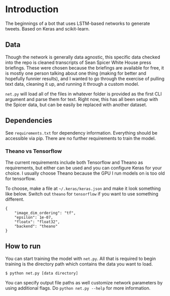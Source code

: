 # Introduction
The beginnings of a bot that uses LSTM-based networks to generate tweets. Based on Keras and scikit-learn.

## Data
Though the network is generally data agnostic, this specific data checked into the repo is cleaned transcripts of Sean Spicer White House press briefings. These were chosen because the briefings are available for free, it is mostly one person talking about one thing (making for better and hopefully funnier results), and I wanted to go through the exercise of pulling text data, cleaning it up, and running it through a custom model.

`net.py` will load all of the files in whatever folder is provided as the first CLI argument and parse them for text. Right now, this has all been setup with the Spicer data, but can be easily be replaced with another dataset.

## Dependencies
See `requirements.txt` for dependency information. Everything should be accessible via pip. There are no further requirements to train the model.

### Theano vs Tensorflow
The current requirements include both Tensorflow and Theano as requirements, but either can be used and you can configure Keras for your choice. I usually choose Theano because the GPU I run models on is too old for tensorflow.

To choose, make a file at `~/.keras/keras.json` and make it look something like below. Switch out `theano` for `tensorflow` if you want to use something different.

```
{
    "image_dim_ordering": "tf",
    "epsilon": 1e-07,
    "floatx": "float32",
    "backend": "theano"
}
```

## How to run
You can start training the model with `net.py`. All that is required to begin training is the directory path which contains the data you want to load.

```
$ python net.py [data directory]
```

You can specify output file paths as well customize network parameters by using additional flags. Do `python net.py --help` for more information.
